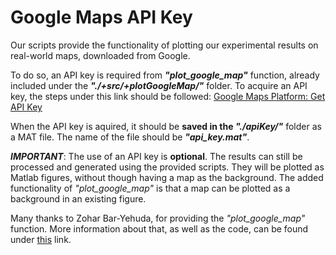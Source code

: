 # Google Maps API Key
Our scripts provide the functionality of plotting our experimental results on real-world maps, downloaded from Google. 

To do so, an API key is required from **_"plot_google_map"_** function, already included under the **_"./+src/+plotGoogleMap/"_** folder. To acquire an API key, the steps under this link should be followed:
[Google Maps Platform: Get API Key](https://developers.google.com/maps/documentation/javascript/get-api-key#step-2-add-the-api-key-to-your-request)

When the API key is aquired, it should be **saved in the *"./apiKey/"*** folder as a MAT file. The name of the file should be **_"api_key.mat"_**.

**_IMPORTANT_**: The use of an API key is **optional**. The results can still be processed and generated using the provided scripts. They will be plotted as Matlab figures, without though having a map as the background. The added functionality of *"plot_google_map"* is that a map can be plotted as a background in an existing figure. 

Many thanks to Zohar Bar-Yehuda, for providing the *"plot_google_map"* function. More information about that, as well as the code, can be found under [this](https://uk.mathworks.com/matlabcentral/fileexchange/27627-zoharby-plot_google_map) link.

